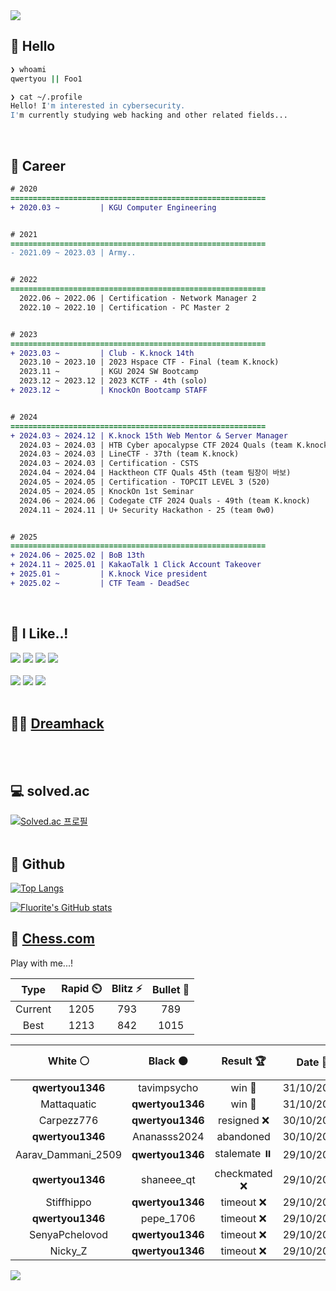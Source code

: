 <div align=left>
  <img src="https://capsule-render.vercel.app/api?type=waving&height=300&color=00f0e0&text=•⩊•" />
<br>

## 👋 Hello
```zsh
❯ whoami
qwertyou || Foo1

❯ cat ~/.profile
Hello! I'm interested in cybersecurity.
I'm currently studying web hacking and other related fields...
```
<br>
  
## 🌱 Career
```diff
# 2020
=========================================================
+ 2020.03 ~         | KGU Computer Engineering


# 2021
=========================================================
- 2021.09 ~ 2023.03 | Army..


# 2022
=========================================================
  2022.06 ~ 2022.06 | Certification - Network Manager 2
  2022.10 ~ 2022.10 | Certification - PC Master 2


# 2023
=========================================================
+ 2023.03 ~         | Club - K.knock 14th
  2023.10 ~ 2023.10 | 2023 Hspace CTF - Final (team K.knock)
  2023.11 ~         | KGU 2024 SW Bootcamp
  2023.12 ~ 2023.12 | 2023 KCTF - 4th (solo)
+ 2023.12 ~         | KnockOn Bootcamp STAFF


# 2024
=========================================================
+ 2024.03 ~ 2024.12 | K.knock 15th Web Mentor & Server Manager
  2024.03 ~ 2024.03 | HTB Cyber apocalypse CTF 2024 Quals (team K.knock)
  2024.03 ~ 2024.03 | LineCTF - 37th (team K.knock)
  2024.03 ~ 2024.03 | Certification - CSTS
  2024.04 ~ 2024.04 | Hacktheon CTF Quals 45th (team 팀장이 바보)
  2024.05 ~ 2024.05 | Certification - TOPCIT LEVEL 3 (520)
  2024.05 ~ 2024.05 | KnockOn 1st Seminar
  2024.06 ~ 2024.06 | Codegate CTF 2024 Quals - 49th (team K.knock)
  2024.11 ~ 2024.11 | U+ Security Hackathon - 25 (team 0w0)


# 2025
=========================================================
+ 2024.06 ~ 2025.02 | BoB 13th
+ 2024.11 ~ 2025.01 | KakaoTalk 1 Click Account Takeover
+ 2025.01 ~         | K.knock Vice president
+ 2025.02 ~         | CTF Team - DeadSec
```
<br>

## 🔨 I Like..!
<img src="https://img.shields.io/badge/Java-ED8B00?style=for-the-badge&logo=openjdk&logoColor=white">
<img src="https://img.shields.io/badge/python-3776AB?style=for-the-badge&logo=python&logoColor=white">
<img src="https://img.shields.io/badge/PHP-777BB4?style=for-the-badge&logo=php&logoColor=white">
<img src="https://img.shields.io/badge/Node.js-43853D?style=for-the-badge&logo=node.js&logoColor=white">
<br><br>
<img src="https://img.shields.io/badge/linux-FCC624?style=for-the-badge&logo=linux&logoColor=black"> 
<img src="https://img.shields.io/badge/docker-%230db7ed.svg?style=for-the-badge&logo=docker&logoColor=white">
<img src="https://img.shields.io/badge/GIT-E44C30?style=for-the-badge&logo=git&logoColor=white">
<br><br>

## 👨‍💻 [Dreamhack](https://dreamhack.io/users/40186)
<br><br>


## 💻 solved.ac
[![Solved.ac
프로필](http://mazassumnida.wtf/api/v2/generate_badge?boj=qwertyou)](https://solved.ac/qwertyou)
<br><br>

## 🚀 Github
[![Top Langs](https://github-readme-stats.vercel.app/api/top-langs/?username=qw3rtyou&layout=compact)](https://github.com/qw3rtyou/github-readme-stats)

[![Fluorite's GitHub stats](https://github-readme-stats.vercel.app/api?username=qw3rtyou)](https://github.com/anuraghazra/github-readme-stats)

## 🏁 [Chess.com](https://www.chess.com/)
Play with me...!
<!--START_SECTION:chessStats-->
<!-- Automatically generated with https://github.com/Balastrong/chess-stats-action -->

| Type | Rapid ⏲️ | Blitz ⚡ | Bullet 🔫 |
|:---:|:---:|:---:|:---:|
| Current | 1205 | 793 | 789 |
| Best | 1213 | 842 | 1015 |

| White ⚪ | Black ⚫ | Result 🏆 | Date 📅 | Position 🗺️ | Type 🕕 |
|:---:|:---:|:---:|:---:|:---:|:---:|
| **qwertyou1346** | tavimpsycho | win 🥇 | 31/10/2025 | <a href="http://www.ee.unb.ca/cgi-bin/tervo/fen.pl?select=3k2nr/pNN1b2p/1p6/8/5BQ1/2Pp2P1/PP3P1P/R4RK1 b - - 0 28">Link</a> | Blitz |
| Mattaquatic | **qwertyou1346** | win 🥇 | 31/10/2025 | <a href="http://www.ee.unb.ca/cgi-bin/tervo/fen.pl?select=6k1/6pp/8/8/8/8/7r/4K1r1 w - - 6 42">Link</a> | Blitz |
| Carpezz776 | **qwertyou1346** | resigned ❌ | 30/10/2025 | <a href="http://www.ee.unb.ca/cgi-bin/tervo/fen.pl?select=rnbqkbnr/ppp1pppp/8/3p4/3P4/4P3/PPP2PPP/RNBQKBNR b KQkq - 0 2">Link</a> | Bullet |
| **qwertyou1346** | Ananasss2024 | abandoned  | 30/10/2025 | <a href="http://www.ee.unb.ca/cgi-bin/tervo/fen.pl?select=r2q1rk1/p2bbppp/B1pp1n2/4p3/4P3/2NQ4/PPP2PPP/R1B2RK1 w - - 8 11">Link</a> | Blitz |
| Aarav_Dammani_2509 | **qwertyou1346** | stalemate ⏸️ | 29/10/2025 | <a href="http://www.ee.unb.ca/cgi-bin/tervo/fen.pl?select=8/5ppp/8/1k6/p7/K2bn2n/3r3b/8 w - - 10 44">Link</a> | Bullet |
| **qwertyou1346** | shaneee_qt | checkmated ❌ | 29/10/2025 | <a href="http://www.ee.unb.ca/cgi-bin/tervo/fen.pl?select=8/5pkp/5bp1/p4pPP/6qK/8/8/8 w - - 1 40">Link</a> | Bullet |
| Stiffhippo | **qwertyou1346** | timeout ❌ | 29/10/2025 | <a href="http://www.ee.unb.ca/cgi-bin/tervo/fen.pl?select=8/ppp5/5k1R/b3p1r1/3pP2Q/P4P2/1PP5/2KR4 b - - 3 32">Link</a> | Bullet |
| **qwertyou1346** | pepe_1706 | timeout ❌ | 29/10/2025 | <a href="http://www.ee.unb.ca/cgi-bin/tervo/fen.pl?select=7k/p1pQ2p1/2p1Br1p/8/1p6/4P3/PPP3PP/1K6 w - - 0 26">Link</a> | Bullet |
| SenyaPchelovod | **qwertyou1346** | timeout ❌ | 29/10/2025 | <a href="http://www.ee.unb.ca/cgi-bin/tervo/fen.pl?select=8/5k2/p1R1R3/2P3Bp/8/2P5/P1P3PP/6K1 b - - 0 33">Link</a> | Bullet |
| Nicky_Z | **qwertyou1346** | timeout ❌ | 29/10/2025 | <a href="http://www.ee.unb.ca/cgi-bin/tervo/fen.pl?select=5k2/1p1N1ppp/5q2/3P4/8/8/6PP/3bR1K1 b - - 1 28">Link</a> | Bullet |

<!--END_SECTION:chessStats-->


<img src="https://capsule-render.vercel.app/api?type=waving&color=00f0e0&height=150&section=footer" />
</div>


